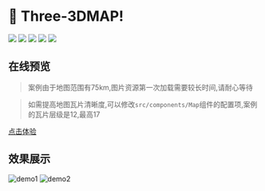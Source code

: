 # 🚀 Three-3DMAP!

<div>
  <img src="https://img.shields.io/badge/language-javascript-4bc51d.svg">
  <img src="https://travis-ci.org/boennemann/badges.svg?branch=master">
  <img src="https://img.shields.io/github/issues/fengtianxi001/Three-3DMap">
  <img src="https://img.shields.io/github/forks/fengtianxi001/Three-3DMap">
  <img src="https://img.shields.io/github/stars/fengtianxi001/Three-3DMap">
</div>


## 在线预览

> 案例由于地图范围有75km,图片资源第一次加载需要较长时间,请耐心等待

> 如需提高地图瓦片清晰度,可以修改`src/components/Map`组件的配置项,案例的瓦片层级是12,最高17 

[点击体验](http://112.124.22.244/ThreeGeo/#/Home)

## 效果展示
![demo1](https://raw.githubusercontent.com/fengtianxi001/Three-3DMap/main/screenshot/2.png)
![demo2](https://raw.githubusercontent.com/fengtianxi001/Three-3DMap/main/screenshot/1.png)



